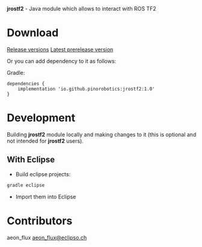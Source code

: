 **jrostf2** - Java module which allows to interact with ROS TF2

# Download

[Release versions](https://github.com/pinorobotics/jrostf2/releases)
[Latest prerelease version](https://github.com/pinorobotics/jrostf2/tree/main/jrostf2/release)

Or you can add dependency to it as follows:

Gradle:

```
dependencies {
    implementation 'io.github.pinorobotics:jrostf2:1.0'
}
```

# Development

Building **jrostf2** module locally and making changes to it (this is optional and not intended for **jrostf2** users).

## With Eclipse

- Build eclipse projects:

``` bash
gradle eclipse
```

- Import them into Eclipse

# Contributors

aeon_flux <aeon_flux@eclipso.ch>

